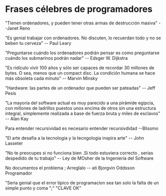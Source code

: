 # Frases célebres de programadores

"Tienen ordenadores, y pueden tener otras armas de destrucción masiva" --Janet Reno

"Es genial trabajar con ordenadores. No discuten, lo recuerdan todo y no se beben tu cerveza" -- Paul Leary

"Preguntarse cuándo los ordenadores podrán pensar es como preguntarse cuándo los submarinos podrán nadar" -- Edsger W. Dijkstra

"Es ridículo vivir 100 años y sólo ser capaces de recordar 30 millones de bytes. O sea, menos que un compact disc. La condición humana se hace más obsoleta cada minuto" -- Marvin Minsky

"Hardware: las partes de un ordenador que pueden ser pateadas" -- Jeff Pesis

"La mayoría del software actual es muy parecido a una pirámide egipcia, con millones de ladrillos puestos unos encima de otros sin una estructura integral, simplemente realizada a base de fuerza bruta y miles de esclavos" -- Alan Kay

Para entender recursividad es necesario entender recursivdidad 
--Blissmo

"El arte desafia a la tecnologia y la tecngologia inspira arte" -- John Lasseter

"No te preocupes si no funciona bien .Si todo estuviera correcto , serias despedido de tu trabajo" 
-- Ley de MOsher de la Ingenieria del Software

No documentos el problema ; Arreglalo -- ati Bjorgvin Oddsson Programador

"Seria genial que el error tipico de programacion sea tan solo la falta de un simple punto y coma ";"
"CLAVE OK"